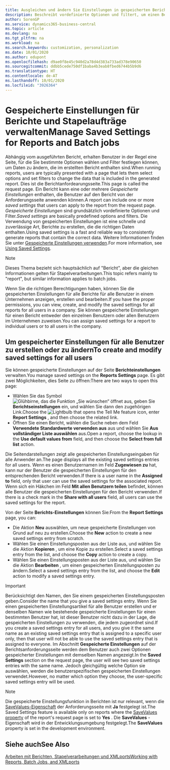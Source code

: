 ```yaml
---
title: Ausgleichen und ändern Sie Einstellungen in gespeicherten Berichten | Microsoft Docs
description: Beschreibt vordefinierte Optionen und filtert, um einen Bericht anzupassen und die richtigen Daten zu generieren.
author: SorenGP
ms.service: dynamics365-business-central
ms.topic: article
ms.devlang: na
ms.tgt_pltfrm: na
ms.workload: na
ms.search.keywords: customization, personalization
ms.date: 10/01/2020
ms.author: edupont
ms.openlocfilehash: d9ae0f8e45c940d2a78d4d383a733ad378e90650
ms.sourcegitcommit: ddbb5cede750df1baba4b3eab8fbed6744b5b9d6
ms.translationtype: HT
ms.contentlocale: de-AT
ms.lasthandoff: 10/01/2020
ms.locfileid: "3926364"
---
```

# <a name="manage-saved-settings-for-reports-and-batch-jobs"></a><span data-ttu-id="99896-103">Gespeicherte Einstellungen für Berichte und Stapelaufträge verwalten</span><span class="sxs-lookup"><span data-stu-id="99896-103">Manage Saved Settings for Reports and Batch jobs</span></span>
<span data-ttu-id="99896-104">Abhängig vom ausgeführten Bericht, erhalten Benutzer in der Regel eine Seite, für die Sie bestimmte Optionen wählen und Filter festlegen können, um Daten zu ändern, die im erstellten Bericht enthalten sind.</span><span class="sxs-lookup"><span data-stu-id="99896-104">When running reports, users are typically presented with a page that lets them select options and set filters to change the data that is included in the generated report.</span></span> <span data-ttu-id="99896-105">Dies ist die Berichtanfordearungsseite.</span><span class="sxs-lookup"><span data-stu-id="99896-105">This page is called the request page.</span></span> <span data-ttu-id="99896-106">Ein Bericht kann eine oder mehrere *Gespeicherte Einstellungen* enthalten, die Benutzer auf den Bericht von der Anforderungsseite anwenden können.</span><span class="sxs-lookup"><span data-stu-id="99896-106">A report can include one or more *saved settings* that users can apply to the report from the request page.</span></span> <span data-ttu-id="99896-107">*Gespeicherte Einstellungen* sind grundsätzlich vordefinierte Optionen und Filter.</span><span class="sxs-lookup"><span data-stu-id="99896-107">*Saved settings* are basically predefined options and filters.</span></span> <span data-ttu-id="99896-108">Die Verwendung von gespeicherten Einstellungen ist eine schnelle und zuverlässige Art, Berichte zu erstellen, die die richtigen Daten enthalten.</span><span class="sxs-lookup"><span data-stu-id="99896-108">Using saved settings is a fast and reliable way to consistently generate reports that contain the correct data.</span></span> <span data-ttu-id="99896-109">Weitere Informationen finden Sie unter [Gespeicherte Einstellungen verwenden](ui-work-report.md#SavedSettings).</span><span class="sxs-lookup"><span data-stu-id="99896-109">For more information, see [Using Saved Settings](ui-work-report.md#SavedSettings).</span></span>

> [!NOTE]
> <span data-ttu-id="99896-110">Dieses Thema bezieht sich hauptsächlich auf "Bericht", aber die gleichen Informationen gelten für Stapelverarbeitungen.</span><span class="sxs-lookup"><span data-stu-id="99896-110">This topic refers mainly to "report", but similar information applies to batch jobs.</span></span>

<span data-ttu-id="99896-111">Wenn Sie die richtigen Berechtigungen haben, können Sie die gespeicherten Einstellungen für alle Berichte für alle Benutzer in einem Unternehmen anzeigen, erstellen und bearbeiten.</span><span class="sxs-lookup"><span data-stu-id="99896-111">If you have the proper permissions, you can view, create, and modify the saved settings for all reports for all users in a company.</span></span> <span data-ttu-id="99896-112">Sie können gespeicherte Einstellungen für einen Bericht entweder den einzelnen Benutzern oder allen Benutzern im Unternehmen zuweisen.</span><span class="sxs-lookup"><span data-stu-id="99896-112">You can assign saved settings for a report to individual users or to all users in the company.</span></span>

<!--
## Apply saved settings to a report
1. Open the report.

   The request page appears.    
2. In the **Saved Settings** section of the page, set the **Name** field  to the saved settings that you want to use.

   The **Saved Settings** section only appears if the report has been run before or if there are existing saved settings entries. The saved settings entry called **Last used options and filters** is always available. These settings are the option and filter values that were used the last time you ran the report.

-->

## <a name="to-create-and-modify-saved-settings-for-all-users"></a><span data-ttu-id="99896-113">Um gespeicherter Einstellungen für alle Benutzer zu erstellen oder zu ändern</span><span class="sxs-lookup"><span data-stu-id="99896-113">To create and modify saved settings for all users</span></span>
<span data-ttu-id="99896-114">Sie können gespeicherte Einstellungen auf der Seite **Berichteinstellungen** verwalten.</span><span class="sxs-lookup"><span data-stu-id="99896-114">You manage saved settings on the **Reports Settings** page.</span></span> <span data-ttu-id="99896-115">Es gibt zwei Möglichkeiten, dies Seite zu öffnen:</span><span class="sxs-lookup"><span data-stu-id="99896-115">There are two ways to open this page:</span></span>
-   <span data-ttu-id="99896-116">Wählen Sie das Symbol ![Glühbirne, das die Funktion „Sie wünschen“ öffnet](media/ui-search/search_small.png "Tell Me-Funktion") aus, geben Sie **Berichtseinstellungen** ein, und wählen Sie dann den zugehörigen Link.</span><span class="sxs-lookup"><span data-stu-id="99896-116">Choose the ![Lightbulb that opens the Tell Me feature](media/ui-search/search_small.png "Tell me what you want to do") icon, enter **Report Settings** , and then choose the related link.</span></span>
-   <span data-ttu-id="99896-117">Öffnen Sie einen Bericht, wählen die Suche neben dem Feld **Verwendete Standardwerte verwenden aus** aus und wählen Sie **Aus vollständiger Liste auswählen** aus.</span><span class="sxs-lookup"><span data-stu-id="99896-117">Open a report, choose the lookup in the **Use default values from** field, and then choose the **Select from full list** action.</span></span>

<span data-ttu-id="99896-118">Die Seitendarstellungen zeigt alle gespeicherten Einstellungseingaben für alle Anwender an.</span><span class="sxs-lookup"><span data-stu-id="99896-118">The page displays all the existing saved settings entries for all users.</span></span> <span data-ttu-id="99896-119">Wenn es einen Benutzernamen im Feld **Zugewiesen zu** hat, kann nur der Benutzer die gespeicherten Einstellungen für den entsprechenden Bericht verwenden.</span><span class="sxs-lookup"><span data-stu-id="99896-119">If there is a user name in the **Assigned to** field, only that user can use the saved settings for the associated report.</span></span> <span data-ttu-id="99896-120">Wenn sich ein Häkchen im Feld **Mit allen Benutzern teilen** befindet, können alle Benutzer die gespeicherten Einstellungen für den Bericht verwenden.</span><span class="sxs-lookup"><span data-stu-id="99896-120">If there is a check mark in the **Share with all users** field, all users can use the saved settings for the report.</span></span>

<span data-ttu-id="99896-121">Von der Seite **Berichts-Einstellungen** können Sie:</span><span class="sxs-lookup"><span data-stu-id="99896-121">From the **Report Settings** page, you can:</span></span>
-   <span data-ttu-id="99896-122">Die Aktion **Neu** auswählen, um neue gespeicherte Einstellungen von Grund auf neu zu erstellen.</span><span class="sxs-lookup"><span data-stu-id="99896-122">Choose the **New** action to create a new saved settings entry from scratch.</span></span>
-   <span data-ttu-id="99896-123">Wählen Sie einen Einstellungsposten aus der Liste aus, und wählen Sie die Aktion **Kopieren** , um eine Kopie zu erstellen.</span><span class="sxs-lookup"><span data-stu-id="99896-123">Select a saved settings entry from the list, and choose the **Copy** action to create a copy.</span></span>
-   <span data-ttu-id="99896-124">Wählen Sie einen Einstellungsposten aus der Liste aus, und wählen Sie die Aktion **Bearbeiten** , um einen gespeicherten Einstellungsposten zu ändern.</span><span class="sxs-lookup"><span data-stu-id="99896-124">Select a saved settings entry from the list, and choose the **Edit** action to modify a saved settings entry.</span></span>

> [!Important]
> <span data-ttu-id="99896-125">Berücksichtigt den Namen, den Sie einem gespeicherten Einstellungsposten geben.</span><span class="sxs-lookup"><span data-stu-id="99896-125">Consider the name that you give a saved settings entry.</span></span> <span data-ttu-id="99896-126">Wenn Sie einen gespeicherten Einstellungsartikel für alle Benutzer erstellen und er denselben Namen wie bestehende gespeicherte Einstellungen für einen bestimmten Benutzer hat, ist dieser Benutzer nicht dazu in der Lage, die gespeicherten Einstellungen zu verwenden, die jedem zugeordnet sind.</span><span class="sxs-lookup"><span data-stu-id="99896-126">If you create a saved settings entry for all users, and you give it the same name as an existing saved settings entry that is assigned to a specific user only, then that user will not be able to use the saved settings entry that is assigned to everyone.</span></span>  <span data-ttu-id="99896-127">Im Abschnitt **Gespeicherte Einstellungen** auf der Berichtsanforderungsseite werden dem Benutzer auch zwei Optionen gespeicherter Einstellungen mit demselben Namen angezeigt.</span><span class="sxs-lookup"><span data-stu-id="99896-127">In the **Saved Settings** section on the request page, the user will see two saved settings entries with the same name.</span></span> <span data-ttu-id="99896-128">Jedoch gleichgültig welche Option sie auswählen, werden die benutzerspezifischen gespeicherten Einstellungen verwendet.</span><span class="sxs-lookup"><span data-stu-id="99896-128">However, no matter which option they choose, the user-specific saved settings entry will be used.</span></span>

> [!NOTE]
> <span data-ttu-id="99896-129">Die gespeicherte Einstellungsfunktion in Berichten ist nur relevant, wenn die [SaveValues-Eigenschaft](/dynamics365/business-central/dev-itpro/developer/properties/devenv-savevalues-property) der Anforderungsseite mit **Ja** festgelegt ist.</span><span class="sxs-lookup"><span data-stu-id="99896-129">The Saved Settings feature is available only on reports where the [SaveValues property](/dynamics365/business-central/dev-itpro/developer/properties/devenv-savevalues-property) of the report's request page is set to **Yes** .</span></span> <span data-ttu-id="99896-130">Die **SaveValues** -Eigenschaft wird in der Entwicklungsumgebung festgelegt.</span><span class="sxs-lookup"><span data-stu-id="99896-130">The **SaveValues** property is set in the development environment.</span></span>  

## <a name="see-also"></a><span data-ttu-id="99896-131">Siehe auch</span><span class="sxs-lookup"><span data-stu-id="99896-131">See Also</span></span>
[<span data-ttu-id="99896-132">Arbeiten mit Berichten, Stapelverarbeitungen und XMLports</span><span class="sxs-lookup"><span data-stu-id="99896-132">Working with Reports, Batch Jobs, and XMLports</span></span>](ui-work-report.md)  
